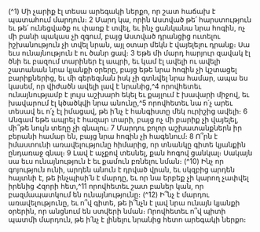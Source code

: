
(^1) Մի չարիք էլ տեսա արեգակի ներքո, որ շատ հաճախ է պատահում մարդուն։ 2 Մարդ կա, որին Աստված թե՛
հարստություն եւ թե՛ ունեցվածք ու փառք է տվել, եւ ինչ ցանկանա նրա հոգին, ոչ մի բանի պակաս չի զգում, բայց
Աստված դրանցից ուտելու իշխանություն չի տվել նրան, այլ օտար մեկն է վայելելու դրանք։ Սա եւս ունայնություն է ու
ծանր ցավ։ 3 Եթե մի մարդ հարյուր զավակ էլ ծնի եւ բազում տարիներ էլ ապրի, եւ կամ էլ ավելի ու ավելի շատանան նրա
կյանքի օրերը, բայց եթե նրա հոգին չի կշտացել բարիքներից, եւ մի գերեզման իսկ չի գտնվել նրա համար, ապա ես կասեմ,
որ վիժածն ավելի լավ է նրանից,^4 որովհետեւ ունայնությամբ է լույս աշխարհ եկել եւ քայլում է խավարի միջով, եւ
խավարում էլ կծածկվի նրա անունը,^5 որովհետեւ նա ո՛չ արեւ տեսավ եւ ո՛չ էլ իմացավ, թե ի՛նչ է հանգիստը մեկ ուրիշից
ավելի։ 6 Անգամ եթե ապրել է հազար տարի, բայց ոչ մի բարիք չի վայելել, մի՞թե նույն տեղը չի գնալու։ 7 Մարդու բոլոր
աշխատանքներն իր բերանի համար են, բայց նրա հոգին չի հագենում։ 8 Ո՞րն է իմաստունի առավելությունը հիմարից,
որ տնանկը գիտե կյանքին ընդառաջ գնալ։ 9 Լավ է աչքով տեսնել, քան հոգով ցանկալ։ Սակայն սա եւս ունայնություն է
եւ քամուն բռնելու նման։
(^10) Ինչ որ գոյություն ունի, արդեն անուն է դրված վրան, եւ սկզբից արդեն հայտնի է, թե ինչպիսի՛ն է մարդը, եւ որ նա
երբեք չի կարող չափվել իրենից Հզորի հետ,^11 որովհետեւ շատ բաներ կան, որ բազմապատկում են ունայնությունը։
(^12) Ի՞նչ է մարդու առավելությունը, եւ ո՞վ գիտե, թե ի՞նչն է լավ նրա ունայն կյանքի օրերին, որ անցնում են ստվերի
նման։ Որովհետեւ ո՞վ պիտի պատմի մարդուն, թե ի՛նչ է լինելու նրանից հետո արեգակի ներքո։
